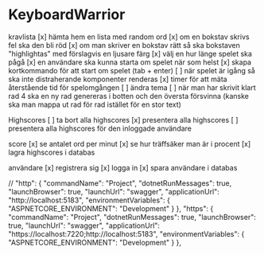 # KeyboardWarrior

kravlista
[x] hämta hem en lista med random ord
[x] om en bokstav skrivs fel ska den bli röd
[x] om man skriver en bokstav rätt så ska bokstaven "highlightas" med förslagvis en ljusare färg
[x] välj en hur länge spelet ska pågå
[x] en användare ska kunna starta om spelet när som helst
[x] skapa kortkommando för att start om spelet (tab + enter)
[ ] när spelet är igång så ska inte distraherande komponenter renderas
[x] timer för att mäta återstående tid för spelomgången
[ ] ändra tema
[ ] när man har skrivit klart rad 4 ska en ny rad genereras i botten och den översta försvinna (kanske ska man mappa ut rad för rad istället för en stor text)

Highscores
[ ] ta bort alla highscores
[x] presentera alla highscores
[ ] presentera alla highscores för den inloggade användare

score
[x] se antalet ord per minut
[x] se hur träffsäker man är i procent
[x] lagra highscores i databas

användare
[x] registrera sig
[x] logga in
[x] spara användare i databas

// "http": {
"commandName": "Project",
"dotnetRunMessages": true,
"launchBrowser": true,
"launchUrl": "swagger",
"applicationUrl": "http://localhost:5183",
"environmentVariables": {
"ASPNETCORE_ENVIRONMENT": "Development"
}
},
"https": {
"commandName": "Project",
"dotnetRunMessages": true,
"launchBrowser": true,
"launchUrl": "swagger",
"applicationUrl": "https://localhost:7220;http://localhost:5183",
"environmentVariables": {
"ASPNETCORE_ENVIRONMENT": "Development"
}
},
